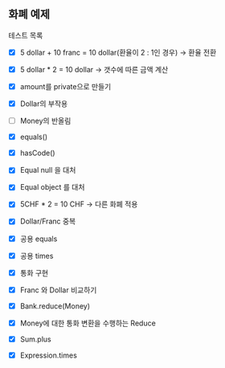화폐 예제
----------------

테스트 목록
- [x] 5 dollar + 10 franc = 10 dollar(환율이 2 : 1인 경우) ->  환율 전환
- [x] 5 dollar * 2 = 10 dollar -> 갯수에 따른 금액 계산

- [x] amount를 private으로 만들기
- [x] Dollar의 부작용
- [ ] Money의 반올림 
- [x] equals()
- [x] hasCode()
- [x] Equal null 을 대처
- [x] Equal object 를 대처
- [x] 5CHF * 2 = 10 CHF -> 다른 화폐 적용
- [x] Dollar/Franc 중복
- [x] 공용 equals
- [x] 공용 times
- [x] 통화 구현
- [x] Franc 와 Dollar 비교하기
- [x] Bank.reduce(Money)
- [x] Money에 대한 통화 변환을 수행하는 Reduce
- [x] Sum.plus
- [x] Expression.times